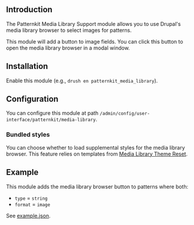 ## Introduction

The Patternkit Media Library Support module allows you to use Drupal's media
library browser to select images for patterns.

This module will add a button to image fields. You can click this button to open
the media library browser in a modal window.

## Installation

Enable this module (e.g., `drush en patternkit_media_library`).

## Configuration

You can configure this module at path
`/admin/config/user-interface/patternkit/media-library`.

### Bundled styles

You can choose whether to load supplemental styles for the media library
browser. This feature relies on templates from [Media Library Theme
Reset](https://www.drupal.org/project/media_library_theme_reset).

## Example

This module adds the media library browser button to patterns where both:

* `type`   = `string`
* `format` = `image`

See [example.json](modules/patternkit_example/lib/patternkit/src/atoms/example/src/example.json).
